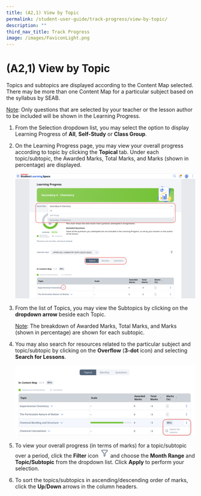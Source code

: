 ```yaml
---
title: (A2,1) View by Topic
permalink: /student-user-guide/track-progress/view-by-topic/
description: ""
third_nav_title: Track Progress
image: /images/FaviconLight.png
---
```

<h1 id="-2a-view-by-topic">(A2,1) View by Topic</h1>
<p>Topics and subtopics are displayed according to the Content Map selected. There may be more than one Content Map for a particular subject based on the syllabus by SEAB.</p>
<p><u>Note</u>: Only questions that are selected by your teacher or the lesson author to be included will be shown in the Learning Progress. </p>
<ol>
<li>From the Selection dropdown list, you may select the option to display Learning Progress of <strong>All</strong>, <strong>Self-Study</strong> or <strong>Class Group</strong>.</li>
<li><p>On the Learning Progress page, you may view your overall progress according to topic by clicking the <strong>Topical</strong> tab. Under each topic/subtopic, the Awarded Marks, Total Marks, and Marks (shown in percentage) are displayed.</p>
<p><img src="/images/1Student/TP-LP1.png"></p>
</li>
<li><p>From the list of Topics, you may view the Subtopics by clicking on the <strong>dropdown arrow</strong> beside each Topic.</p>
</li>
<p><u>Note</u>: The breakdown of Awarded Marks, Total Marks, and Marks (shown in percentage) are shown for each subtopic.</p>
<li><p>You may also search for resources related to the particular subject and topic/subtopic by clicking on the <strong>Overflow</strong> (<strong>3-dot</strong> icon) and selecting <strong>Search for Lessons</strong>.</p>
<p><img src="/images/1Student/TP-LP2.png"></p>
</li>
<li><p>To view your overall progress (in terms of marks) for a topic/subtopic over a period, click the <strong>Filter</strong> icon <img style="width:1.5rem; display: inline;" src="/images/Icons/Filter24.svg"> and choose the <strong>Month Range</strong> and <strong>Topic/Subtopic</strong> from the dropdown list. Click <strong>Apply</strong> to perform your selection.</p>
</li>
<li>To sort the topics/subtopics in ascending/descending order of marks, click the <strong>Up</strong>/<strong>Down</strong> arrows in the column headers.</li>
</ol>